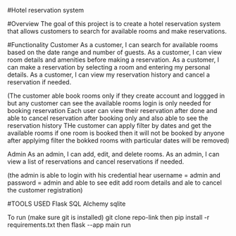 #Hotel reservation system

#Overview
The goal of this project is to create a hotel reservation system that allows customers to search for available rooms and make reservations.

#Functionality
Customer
As a customer, I can search for available rooms based on the date range and number of guests.
As a customer, I can view room details and amenities before making a reservation.
As a customer, I can make a reservation by selecting a room and entering my personal details.
As a customer, I can view my reservation history and cancel a reservation if needed.

(The customer able book rooms only if they create account and loggged in but any customer can see the available rooms login is only needed for booking reservation
Each user can view their reservation after done and able to cancel reservation after booking only and also able to see the reservation history
THe customer can apply filter by dates and get the available rooms 
if one room is booked then it will not be booked by anyone after applyimg filter the bokked rooms with particular dates will be removed)

Admin
As an admin, I can add, edit, and delete rooms.
As an admin, I can view a list of reservations and cancel reservations if needed.

(the admin is able to login with his credential hear username = admin and password = admin and able to see edit add room details and ale to cancel the customer registration)

#TOOLS USED
Flask
SQL Alchemy
sqlite

To run (make sure git is installed)
git clone repo-link
then 
pip install -r requirements.txt
then
flask --app main run


